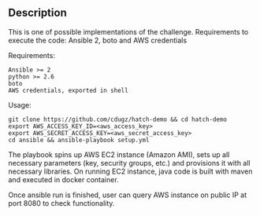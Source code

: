Description
-----------

This is one of possible implementations of the challenge. Requirements to execute the code: Ansible 2, boto and AWS credentials

Requirements:

    Ansible >= 2
    python >= 2.6
    boto
    AWS credentials, exported in shell

Usage:

    git clone https://github.com/cdugz/hatch-demo && cd hatch-demo
    export AWS_ACCESS_KEY_ID=<aws_access_key>
    export AWS_SECRET_ACCESS_KEY=<aws_secret_access_key>
    cd ansible && ansible-playbook setup.yml

The playbook spins up AWS EC2 instance (Amazon AMI), sets up all necessary parameters (key, security groups, etc.) and provisions it with all necessary libraries. On running EC2 instance, java code is built with maven and executed in docker container.

Once ansible run is finished, user can query AWS instance on public IP at port 8080 to check functionality.

